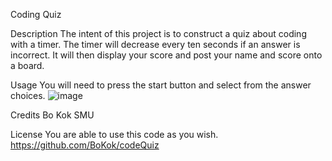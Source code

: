 Coding Quiz

Description
The intent of this project is to construct a quiz about coding with a timer. The timer will decrease every ten seconds if an answer is incorrect. It will then display your score and post your name and score onto a board.

Usage
You will need to press the start button and select from the answer choices.
![image](https://user-images.githubusercontent.com/93046469/141711528-1f10b4fe-8012-47ea-818b-01a30c86be3a.png)

Credits
Bo Kok
SMU

License
You are able to use this code as you wish.
https://github.com/BoKok/codeQuiz
